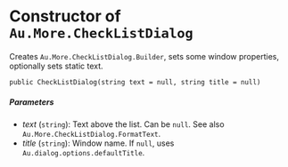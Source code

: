 # Constructor of `Au.More.CheckListDialog`

Creates `Au.More.CheckListDialog.Builder`, sets some window properties, optionally sets static text.

```
public CheckListDialog(string text = null, string title = null)
```

##### Parameters

- *text*  (`string`):
    Text above the list. Can be `null`. See also `Au.More.CheckListDialog.FormatText`.
- *title*  (`string`):
    Window name. If `null`, uses `Au.dialog.options.defaultTitle`.